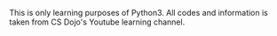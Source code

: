 This is only learning purposes of Python3. All codes and information is taken from CS Dojo's Youtube learning channel.
